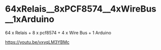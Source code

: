 # 64xRelais__8xPCF8574__4xWireBus__1xArduino

64 x Relais + 8 x pcf8574 + 4 x Wire Bus + 1 Arduino

https://youtu.be/vxyqLM3YBMc
